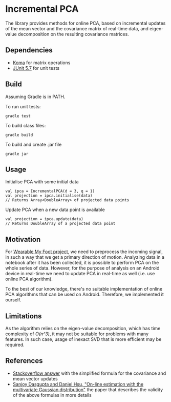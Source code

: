 # Incremental PCA

The library provides methods for online PCA, based on incremental updates of the mean vector and the covariance matrix of real-time data, and eigen-value decomposition on the resulting covariance matrices.

## Dependencies
* [Koma](http://koma.kyonifer.com/index.html) for matrix operations
* [JUnit 5.7](https://junit.org/junit5/) for unit tests

## Build

Assuming Gradle is in PATH.

To run unit tests:
```
gradle test
```

To build class files:

```
gradle build
```

To build and create .jar file

```
gradle jar
```

## Usage

Initialise PCA with some initial data

```
val ipca = IncrementalPCA(d = 3, q = 1)
val projection = ipca.initialise(data) 
// Returns Array<DoubleArray> of projected data points
```

Update PCA when a new data point is available

```
val projection = ipca.update(data) 
// Returns DoubleArray of a projected data point
```

## Motivation

For [Wearable My Foot project](https://github.com/fuzzylabs/wearable-my-foot/), we need to preprocess the incoming signal, in such a way that we get a primary direction of motion. Analyzing data in a notebook after it has been collected, it is possible to perform PCA on the whole series of data. However, for the purpose of analysis on an Android device in real-time we need to update PCA in real-time as well (i.e. use online PCA algorithm).
 
To the best of our knowledge, there's no suitable implementation of online PCA algorithms that can be used on Android. Therefore, we implemented it ourself.

## Limitations

As the algorithm relies on the eigen-value decomposition, which has time complexity of *O(n^3)*, it may not be suitable for problems with many features. In such case, usage of inexact SVD that is more efficient may be required.

## References
* [Stackoverflow answer](https://stats.stackexchange.com/a/451923) with the simplified formula for the covariance and mean vector updates 
* [Sanjoy Dasgupta and Daniel Hsu, "On-line estimation with the multivariate Gaussian distribution"](https://www.cs.columbia.edu/~djhsu/papers/gauss.pdf) the paper that describes the validity of the above formulas in more details
